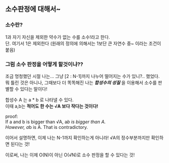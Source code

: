 ## 소수판정에 대해서~

### 소수란?  
1과 자기 자신을 제외한 약수가 없는 수를 소수!라고 한다.  
단. 여기서 1은 제외한다 (원래의 정의에 의해서는 1보단 큰 자연수 중~ 이라는 조건이 붙음)

### 그럼 소수 판정을 어떻게 할것이냐??
조금 멍청했던 시절 나는... 그냥 [2 : N-1]까지 나누어 떨어지는 수가 있니?.. 했었다.  
뭐 틀린 것은 아니나, 그때보다 더 똑똑해진 나는  **_합성수의 성질_** 을 이용해서 소수를 판별할 수 있다는 말이다!

합성수 A 는 a * b 로 나타낼 수 있다.  
이때 a,b는 **적어도 한 수는 √A 보다 작다는 것이다!**  

proof:   
If a and b is bigger than √A, a*b is bigger than A.  
However, a*b is A. That is contradictory.

이어서 설명하면, 이제 나는 N-1까지 확인하는게 아니라! √A의 정수부분까지만 확인하면 된다는 것!

이로써, 나는 이제 O(N)이 아닌 O(√N)로 소수 판정을 할 수 있다는 것!
